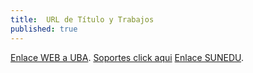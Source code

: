 ```yaml
---
title:  URL de Título y Trabajos
published: true
---
```


[Enlace WEB a UBA](http://bit.ly/2lJMsgO).
[Soportes click aqui](https://forms.gle/EVgY9Ey1WrWEH87V7)
[Enlace SUNEDU](https://enlinea.sunedu.gob.pe/).